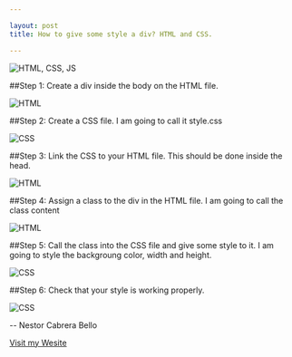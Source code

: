 ```yaml
---

layout: post
title: How to give some style a div? HTML and CSS.

---
```



![HTML, CSS, JS](http://4.bp.blogspot.com/-qVjs967_2nA/UZU8jSP9taI/AAAAAAAAAwk/Rwf_rCj8FPk/s1600/sd.png)

##Step 1: Create a div inside the body on the HTML file.

![HTML](http://nestorcbello.com/wp-content/uploads/2015/03/1.jpg)

##Step 2: Create a CSS file. I am going to call it style.css

![CSS](http://nestorcbello.com/wp-content/uploads/2015/03/2.jpg)

##Step 3: Link the CSS to your HTML file. This should be done inside the head.

![HTML](http://nestorcbello.com/wp-content/uploads/2015/03/3.jpg)

##Step 4: Assign a class to the div in the HTML file. I am going to call the class content

![HTML](http://nestorcbello.com/wp-content/uploads/2015/03/4.jpg)

##Step 5: Call the class into the CSS file and give some style to it. I am going to style the backgroung color, width and height.

![CSS](http://nestorcbello.com/wp-content/uploads/2015/03/5.jpg)

##Step 6: Check that your style is working properly.

![CSS](http://nestorcbello.com/wp-content/uploads/2015/03/6.jpg)


-- 
Nestor Cabrera Bello


[Visit my Wesite](https://nestorcbello.com)
